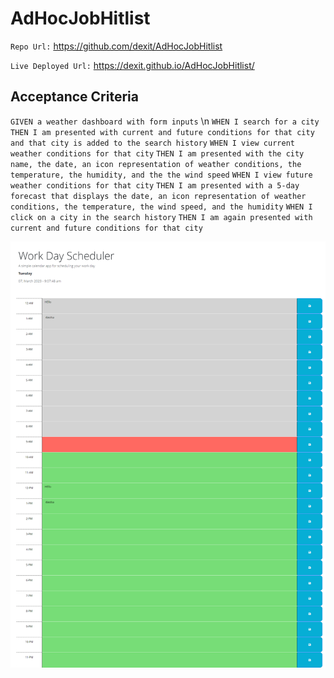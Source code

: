 # AdHocJobHitlist

` Repo Url: ` https://github.com/dexit/AdHocJobHitlist

`Live Deployed Url:` https://dexit.github.io/AdHocJobHitlist/

## Acceptance Criteria

`GIVEN a weather dashboard with form inputs` \n
`WHEN I search for a city`
`THEN I am presented with current and future conditions for that city and that city is added to the search history`
`WHEN I view current weather conditions for that city`
`THEN I am presented with the city name, the date, an icon representation of weather conditions, the temperature, the humidity, and the the wind speed`
`WHEN I view future weather conditions for that city`
`THEN I am presented with a 5-day forecast that displays the date, an icon representation of weather conditions, the temperature, the wind speed, and the humidity`
`WHEN I click on a city in the search history`
`THEN I am again presented with current and future conditions for that city`


![SCrenshot](dexit.github.io_AdHocJobHitlist_.png)
